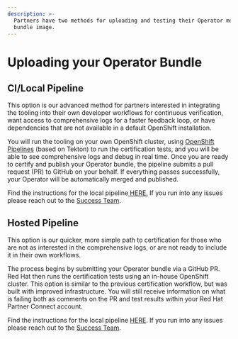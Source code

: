 ```yaml
---
description: >-
  Partners have two methods for uploading and testing their Operator metadata
  bundle image.
---
```


# Uploading your Operator Bundle

## CI/Local Pipeline <a href="manually-upload-your-image" id="manually-upload-your-image"></a>

This option is our advanced method for partners interested in integrating the tooling into their own developer workflows for continuous verification, want access to comprehensive logs for a faster feedback loop, or have dependencies that are not available in a default OpenShift installation.

You will run the tooling on your own OpenShift cluster, using [OpenShift Pipelines](https://cloud.redhat.com/learn/topics/ci-cd) (based on Tekton) to run the certification tests, and you will be able to see comprehensive logs and debug in real time. Once you are ready to certify and publish your Operator bundle, the pipeline submits a pull request (PR) to GitHub on your behalf. If everything passes successfully, your Operator will be automatically merged and published.

Find the instructions for the local pipeline[ HERE.](https://github.com/redhat-openshift-ecosystem/certification-releases/blob/main/4.9/ga/ci-pipeline.md#operator-certification-ci-pipelineinstructions) If you run into any issues please reach out to the [Success Team](https://connect.redhat.com/support/technology-partner/#/).&#x20;

## Hosted Pipeline  <a href="manually-upload-your-image" id="manually-upload-your-image"></a>

This option is our quicker, more simple path to certification for those who are not as interested in the comprehensive logs, or are not ready to include it in their own workflows.

The process begins by submitting your Operator bundle via a GitHub PR. Red Hat then runs the certification tests using an in-house OpenShift cluster. This option is similar to the previous certification workflow, but was built with improved infrastructure. You will still receive information on what is failing both as comments on the PR and test results within your Red Hat Partner Connect account.

Find the instructions for the local pipeline [HERE](https://github.com/redhat-openshift-ecosystem/certification-releases/blob/main/4.9/ga/hosted-pipeline.md). If you run into any issues please reach out to the [Success Team](https://connect.redhat.com/support/technology-partner/#/).

